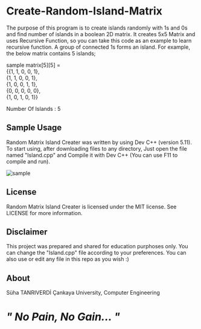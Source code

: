 # Create-Random-Island-Matrix

The purpose of this program is to create islands randomly with 1s and 0s and find number of islands in a boolean 2D matrix. It creates 5x5 Matrix and uses Recursive
Function, so you can take this code as an example to learn recursive function. A group of connected 1s forms an island. For example, the below matrix contains 5 islands;

sample matrix[5][5] = <br />{{1, 1, 0, 0, 1},<br />
                        {1, 1, 0, 0, 1},<br />
                        {1, 0, 0, 1, 1},<br />
                        {0, 0, 0, 0, 0},<br />
                        {1, 0, 1, 0, 1}}<br />
                   
Number Of Islands : 5

## Sample Usage
Random Matrix Island Creater was written by using Dev C++ (version 5.11). To start using, after downloading files to any directory,
Just open the file named "Island.cpp" and Compile it with Dev C++ (You can use F11 to compile and run).

![sample](https://user-images.githubusercontent.com/36234545/36562802-20ed3bfe-1829-11e8-85b0-2567bdaa9b0a.png)

## License
Random Matrix Island Creater is licensed under the MIT license. See LICENSE for more information.

## Disclaimer
This project was prepared and shared for education purphoses only. You can change the "Island.cpp" file according to your preferences. 
You can also use or edit any file in this repo as you wish :)

## About
Süha TANRIVERDİ Çankaya University, Computer Engineering

# *" No Pain, No Gain... "*

